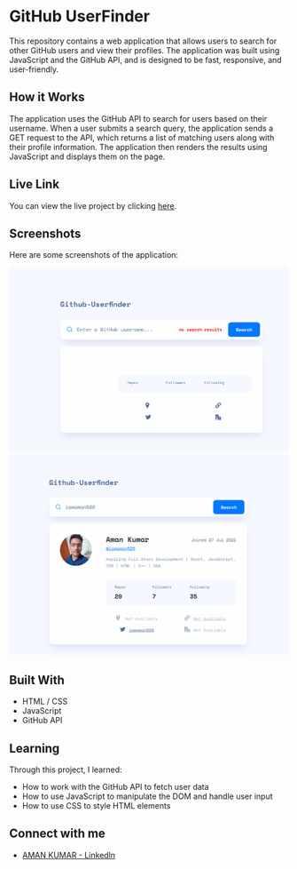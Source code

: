 # GitHub UserFinder

This repository contains a web application that allows users to search for other GitHub users and view their profiles. The application was built using JavaScript and the GitHub API, and is designed to be fast, responsive, and user-friendly.

## How it Works

The application uses the GitHub API to search for users based on their username. When a user submits a search query, the application sends a GET request to the API, which returns a list of matching users along with their profile information. The application then renders the results using JavaScript and displays them on the page.

## Live Link

You can view the live project by clicking [here](https://serene-lebkuchen-e4f9b5.netlify.app/).
## Screenshots

Here are some screenshots of the application:

![no result](https://github.com/iamaman526/ASSESMENT-TASK-/blob/main/GITHUB-API/assets/Screenshot%20from%202023-04-07%2004-22-47.png)
![with result](https://github.com/iamaman526/ASSESMENT-TASK-/blob/main/GITHUB-API/assets/Screenshot%20from%202023-04-07%2004-22-23.png)

## Built With

- HTML / CSS
- JavaScript
- GitHub API

## Learning

Through this project, I learned:

- How to work with the GitHub API to fetch user data
- How to use JavaScript to manipulate the DOM and handle user input
- How to use CSS to style HTML elements

## Connect with me

- [AMAN KUMAR - Linkedln](https://www.linkedin.com/in/aman-kumar-9594661a7/)
